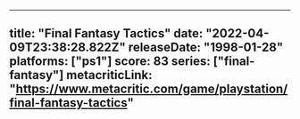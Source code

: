 
---
title: "Final Fantasy Tactics"
date: "2022-04-09T23:38:28.822Z"
releaseDate: "1998-01-28"
platforms: ["ps1"]
score: 83
series: ["final-fantasy"]
metacriticLink: "https://www.metacritic.com/game/playstation/final-fantasy-tactics"
---
